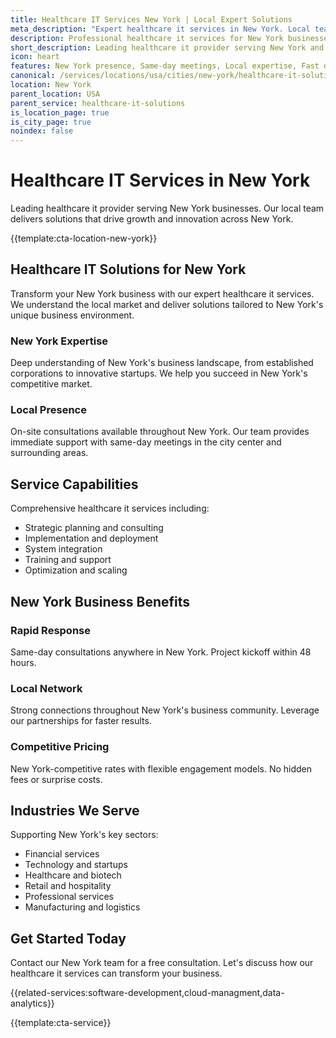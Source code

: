 ```yaml
---
title: Healthcare IT Services New York | Local Expert Solutions
meta_description: "Expert healthcare it services in New York. Local team, same-day consultations, proven results. Transform your business today."
description: Professional healthcare it services for New York businesses
short_description: Leading healthcare it provider serving New York and New York.
icon: heart
features: New York presence, Same-day meetings, Local expertise, Fast deployment, Competitive rates, Proven track record
canonical: /services/locations/usa/cities/new-york/healthcare-it-solutions-new-york.html
location: New York
parent_location: USA
parent_service: healthcare-it-solutions
is_location_page: true
is_city_page: true
noindex: false
---
```


# Healthcare IT Services in New York

Leading healthcare it provider serving New York businesses. Our local team delivers solutions that drive growth and innovation across New York.

{{template:cta-location-new-york}}

## Healthcare IT Solutions for New York

Transform your New York business with our expert healthcare it services. We understand the local market and deliver solutions tailored to New York's unique business environment.

### New York Expertise

Deep understanding of New York's business landscape, from established corporations to innovative startups. We help you succeed in New York's competitive market.

### Local Presence

On-site consultations available throughout New York. Our team provides immediate support with same-day meetings in the city center and surrounding areas.

## Service Capabilities

Comprehensive healthcare it services including:
- Strategic planning and consulting
- Implementation and deployment
- System integration
- Training and support
- Optimization and scaling

## New York Business Benefits

### Rapid Response
Same-day consultations anywhere in New York. Project kickoff within 48 hours.

### Local Network
Strong connections throughout New York's business community. Leverage our partnerships for faster results.

### Competitive Pricing
New York-competitive rates with flexible engagement models. No hidden fees or surprise costs.

## Industries We Serve

Supporting New York's key sectors:
- Financial services
- Technology and startups
- Healthcare and biotech
- Retail and hospitality
- Professional services
- Manufacturing and logistics

## Get Started Today

Contact our New York team for a free consultation. Let's discuss how our healthcare it services can transform your business.

{{related-services:software-development,cloud-managment,data-analytics}}

{{template:cta-service}}
